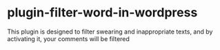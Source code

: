 # plugin-filter-word-in-wordpress
 This plugin is designed to filter swearing and inappropriate texts, and by activating it, your comments will be filtered
